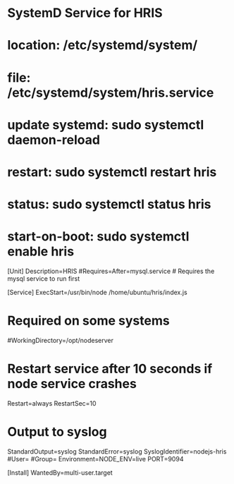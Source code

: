 # SystemD Service for HRIS
# location: /etc/systemd/system/
# file: /etc/systemd/system/hris.service
# update systemd: sudo systemctl daemon-reload
# restart: sudo systemctl restart hris
# status: sudo systemctl status hris
# start-on-boot: sudo systemctl enable hris

[Unit]
Description=HRIS
#Requires=After=mysql.service       # Requires the mysql service to run first

[Service]
ExecStart=/usr/bin/node /home/ubuntu/hris/index.js
# Required on some systems
#WorkingDirectory=/opt/nodeserver
# Restart service after 10 seconds if node service crashes
Restart=always
RestartSec=10
# Output to syslog
StandardOutput=syslog
StandardError=syslog
SyslogIdentifier=nodejs-hris
#User=<alternate user>
#Group=<alternate group>
Environment=NODE_ENV=live PORT=9094

[Install]
WantedBy=multi-user.target